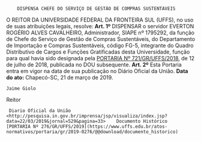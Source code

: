         DISPENSA CHEFE DO SERVIÇO DE GESTÃO DE COMPRAS SUSTENTÁVEIS  

 O REITOR DA UNIVERSIDADE FEDERAL DA FRONTEIRA SUL (UFFS), no uso de suas atribuições legais, resolve:   **Art. 1º**  DISPENSAR o servidor EVERTON ROGÉRIO ALVES CAVALHEIRO, Administrador, SIAPE nº 1795292, da função de Chefe do Serviço de Gestão de Compras Sustentáveis, do Departamento de Importação e Compras Sustentáveis, código FG-5, integrante do Quadro Distributivo de Cargos e Funções Gratificadas desta Universidade, função para qual havia sido designada pela [PORTARIA Nº 721/GR/UFFS/2018](https://www.uffs.edu.br/atos-normativos/portaria/gr/2018-0721), de 12 de julho de 2018, publicada no DOU subsequente.   **Art. 2º**  Esta Portaria entra em vigor na data de sua publicação no Diário Oficial da União.      **Data do ato:** Chapecó-SC, 21 de março de 2019.   
 

    Jaime Giolo   
 Reitor 

     Diario Oficial da União <http://pesquisa.in.gov.br/imprensa/jsp/visualiza/index.jsp?data=22/03/2019&jornal=529&pagina=33>    Documento Histórico  [PORTARIA Nº 276/GR/UFFS/2019](https://www.uffs.edu.br/atos-normativos/portaria/gr/2019-0276/@@download/documento_historico)     
      